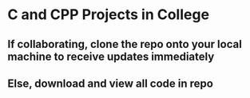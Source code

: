 # C and CPP Projects in College

## If collaborating, clone the repo onto your local machine to receive updates immediately
## Else, download and view all code in repo
